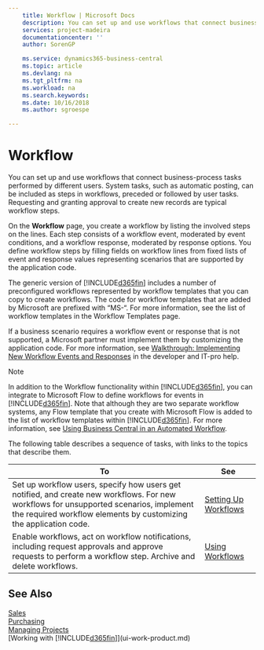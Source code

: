 ```yaml
---
    title: Workflow | Microsoft Docs
    description: You can set up and use workflows that connect business-process tasks performed by different users. System tasks, such as automatic posting, can be included as steps in workflows, preceded or followed by user tasks. Requesting and granting approval to create new records are typical workflow steps.
    services: project-madeira
    documentationcenter: ''
    author: SorenGP

    ms.service: dynamics365-business-central
    ms.topic: article
    ms.devlang: na
    ms.tgt_pltfrm: na
    ms.workload: na
    ms.search.keywords:
    ms.date: 10/16/2018
    ms.author: sgroespe

---
```

# Workflow
You can set up and use workflows that connect business-process tasks performed by different users. System tasks, such as automatic posting, can be included as steps in workflows, preceded or followed by user tasks. Requesting and granting approval to create new records are typical workflow steps.  

 On the **Workflow** page, you create a workflow by listing the involved steps on the lines. Each step consists of a workflow event, moderated by event conditions, and a workflow response, moderated by response options. You define workflow steps by filling fields on workflow lines from fixed lists of event and response values representing scenarios that are supported by the application code.  

 The generic version of [!INCLUDE[d365fin](includes/d365fin_md.md)] includes a number of preconfigured workflows represented by workflow templates that you can copy to create workflows. The code for workflow templates that are added by Microsoft are prefixed with “MS-“. For more information, see the list of workflow templates in the Workflow Templates page.  

 If a business scenario requires a workflow event or response that is not supported, a Microsoft partner must implement them by customizing the application code. For more information, see [Walkthrough: Implementing New Workflow Events and Responses](/dynamics-nav/Walkthrough--Implementing-New-Workflow-Events-and-Responses) in the developer and IT-pro help.

 > [!NOTE]
 > In addition to the Workflow functionality within [!INCLUDE[d365fin](includes/d365fin_md.md)], you can integrate to Microsoft Flow to define workflows for events in [!INCLUDE[d365fin](includes/d365fin_md.md)]. Note that although they are two separate workflow systems, any Flow template that you create with Microsoft Flow is added to the list of workflow templates within [!INCLUDE[d365fin](includes/d365fin_md.md)]. For more information, see [Using Business Central in an Automated Workflow](across-how-use-financials-data-source-flow.md).  

 The following table describes a sequence of tasks, with links to the topics that describe them.  

|**To**|**See**|  
|------------|-------------|  
|Set up workflow users, specify how users get notified, and create new workflows. For new workflows for unsupported scenarios, implement the required workflow elements by customizing the application code.|[Setting Up Workflows](across-set-up-workflows.md)|  
|Enable workflows, act on workflow notifications, including request approvals and approve requests to perform a workflow step. Archive and delete workflows.|[Using Workflows](across-use-workflows.md)|  

## See Also  
[Sales](sales-manage-sales.md)  
[Purchasing](purchasing-manage-purchasing.md)  
[Managing Projects](projects-manage-projects.md)  
[Working with [!INCLUDE[d365fin](includes/d365fin_md.md)]](ui-work-product.md)
